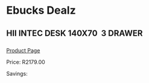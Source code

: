 
# Ebucks Dealz
## HII INTEC DESK 140X70  3 DRAWER
[Product Page](https://www.ebucks.com/web/shop/productSelected.do?prodId=1148401015&catId=1130195724)

Price: R2179.00

Savings: 


	